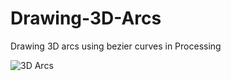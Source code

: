 # Drawing-3D-Arcs
Drawing 3D arcs using bezier curves in Processing

![3D Arcs](https://nodalscapes.files.wordpress.com/2018/01/arcs2.gif)
